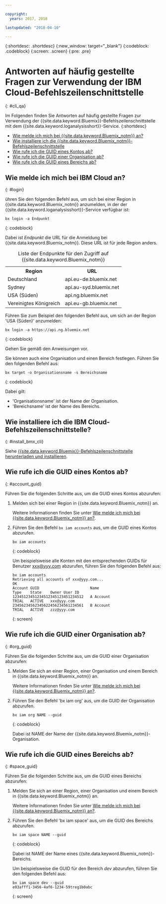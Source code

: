 ```yaml
---

copyright:
  years: 2017, 2018

lastupdated: "2018-04-10"

---
```



{:shortdesc: .shortdesc}
{:new_window: target="_blank"}
{:codeblock: .codeblock}
{:screen: .screen}
{:pre: .pre}


# Antworten auf häufig gestellte Fragen zur Verwendung der IBM Cloud-Befehlszeilenschnittstelle
{: #cli_qa}

Im Folgenden finden Sie Antworten auf häufig gestellte Fragen zur Verwendung der {{site.data.keyword.Bluemix}}-Befehlszeilenschnittstelle mit dem {{site.data.keyword.loganalysisshort}}-Service. 
{:shortdesc}

* [Wie melde ich mich bei {{site.data.keyword.Bluemix_notm}} an?](/docs/services/CloudLogAnalysis/qa/cli_qa.html#login)
* [Wie installiere ich die {{site.data.keyword.Bluemix_notm}}-Befehlszeilenschnittstelle](/docs/services/CloudLogAnalysis/qa/cli_qa.html#install_bmx_cli)
* [Wie rufe ich die GUID eines Kontos ab?](/docs/services/CloudLogAnalysis/qa/cli_qa.html#account_guid)
* [Wie rufe ich die GUID einer Organisation ab?](/docs/services/CloudLogAnalysis/qa/cli_qa.html#org_guid)
* [Wie rufe ich die GUID eines Bereichs ab?](/docs/services/CloudLogAnalysis/qa/cli_qa.html#space_guid)

## Wie melde ich mich bei IBM Cloud an?
{: #login}

ühren Sie den folgenden Befehl aus, um sich bei einer Region in {{site.data.keyword.Bluemix_notm}} anzumelden, in der der {{site.data.keyword.loganalysisshort}}-Service verfügbar ist:

```
bx login -a Endpunkt
```
{: codeblock}
	
Dabei ist *Endpunkt* die URL für die Anmeldung bei {{site.data.keyword.Bluemix_notm}}. Diese URL ist für jede Region anders.
	
<table>
    <caption>Liste der Endpunkte für den Zugriff auf {{site.data.keyword.Bluemix_notm}}</caption>
	<tr>
	  <th>Region</th>
	  <th>URL</th>
	</tr>
	<tr>
	  <td>Deutschland</td>
	  <td>api.eu-de.bluemix.net</td>
	</tr>
	<tr>
	  <td>Sydney</td>
	  <td>api.au-syd.bluemix.net</td>
	</tr>
	<tr>
	  <td>USA (Süden)</td>
	  <td>api.ng.bluemix.net</td>
	</tr>
	<tr>
	  <td>Vereinigtes Königreich</td>
	  <td>api.eu-gb.bluemix.net</td>
	</tr>
</table>

Führen Sie zum Beispiel den folgenden Befehl aus, um sich an der Region 'USA (Süden)' anzumelden:
	
```
bx login -a https://api.ng.bluemix.net
```
{: codeblock}

Gehen Sie gemäß den Anweisungen vor. 

Sie können auch eine Organisation und einen Bereich festlegen. Führen Sie den folgenden Befehl aus:

```
bx target -o Organisationsname -s Bereichsname
```
{: codeblock}

Dabei gilt:

* 'Organisationsname' ist der Name der Organisation.
* 'Bereichsname' ist der Name des Bereichs.

	
	
## Wie installiere ich die IBM Cloud-Befehlszeilenschnittstelle?
{: #install_bmx_cli}

Siehe [{{site.data.keyword.Bluemix}}-Befehlszeilenschnittstelle herunterladen und installieren](/docs/cli/reference/bluemix_cli/download_cli.html#download_install).



## Wie rufe ich die GUID eines Kontos ab?
{: #account_guid}
	
Führen Sie die folgenden Schritte aus, um die GUID eines Kontos abzurufen:
	
1. Melden sich bei einer Region in {{site.data.keyword.Bluemix_notm}} an. 

    Weitere Informationen finden Sie unter [Wie melde ich mich bei {{site.data.keyword.Bluemix_notm}} an?](/docs/services/CloudLogAnalysis/qa/cli_qa.html#login).
	
2. Führen Sie den Befehl `bx iam accounts` aus, um die GUID eines Kontos abzurufen.

    ```
	bx iam accounts
	```
	{: codeblock} 
	
	Um beispielsweise alle Konten mit den entsprechenden GUIDs für Benutzer xxx@yyy.com abzurufen, führen Sie den folgenden Befehl aus:
	
	```
	bx iam accounts
	Retrieving all accounts of xxx@yyy.com...
    OK
    Account GUID                       Name                               Type    State    Owner User ID   
    12345123451234512345123451234512   A Account                          TRIAL   ACTIVE   xxx@yyy.com   
    23456234562345622456234561234561   B Account                          TRIAL   ACTIVE   zzz@yyy.com   
	```
	{: screen}

	
## Wie rufe ich die GUID einer Organisation ab?
{: #org_guid}

Führen Sie die folgenden Schritte aus, um die GUID einer Organisation abzurufen:
	
1. Melden Sie sich an einer Region, einer Organisation und einem Bereich in {{site.data.keyword.Bluemix_notm}} an. 

    Weitere Informationen finden Sie unter [Wie melde ich mich bei {{site.data.keyword.Bluemix_notm}} an?](/docs/services/CloudLogAnalysis/qa/cli_qa.html#login).

2. Führen Sie den Befehl 'bx iam org' aus, um die GUID der Organisation abzurufen. 

    ```
    bx iam org NAME --guid
    ```
    {: codeblock}
	
    Dabei ist NAME der Name der {{site.data.keyword.Bluemix_notm}}-Organisation.
		
		
		
## Wie rufe ich die GUID eines Bereichs ab?
{: #space_guid}
	
Führen Sie die folgenden Schritte aus, um die GUID eines Bereichs abzurufen:
	
1. Melden Sie sich an einer Region, einer Organisation und einem Bereich in {{site.data.keyword.Bluemix_notm}} an. 

    Weitere Informationen finden Sie unter [Wie melde ich mich bei {{site.data.keyword.Bluemix_notm}} an?](/docs/services/CloudLogAnalysis/qa/cli_qa.html#login).
	
2. Führen Sie den Befehl 'bx iam space' aus, um die GUID des Bereichs abzurufen. 

    ```
    bx iam space NAME --guid
    ```
    {: codeblock}
	
    Dabei ist NAME der Name eines {{site.data.keyword.Bluemix_notm}}-Bereichs. 
	
    Um beispielsweise die GUID für den Bereich *dev* abzurufen, führen Sie den folgenden Befehl aus:
	
    ```
    bx iam space dev --guid
    e03afff1-3456-4af6-1234-59treg1b0abc
    ```
    {: screen}




		
		
